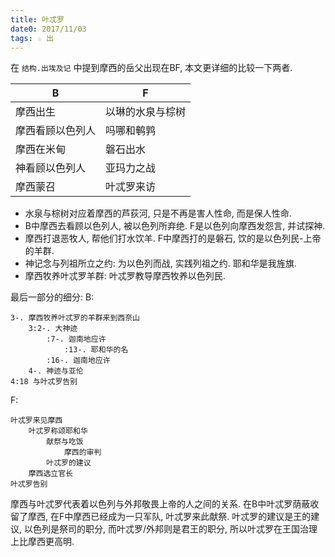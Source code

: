 ```yaml
---
title: 叶忒罗
date0: 2017/11/03
tags: ☆ 出
---
```


在 `结构.出埃及记` 中提到摩西的岳父出现在BF, 本文更详细的比较一下两者.

B                | F
-----------------|-----------------
摩西出生         | 以琳的水泉与棕树
摩西看顾以色列人 | 吗哪和鹌鹑
摩西在米甸       | 磐石出水
神看顾以色列人   | 亚玛力之战
摩西蒙召         | 叶忒罗来访

* 水泉与棕树对应着摩西的芦荻河, 只是不再是害人性命, 而是保人性命.
* B中摩西去看顾以色列人, 被以色列所弃绝. F是以色列向摩西发怨言, 并试探神.
* 摩西打退恶牧人, 帮他们打水饮羊. F中摩西打的是磐石, 饮的是以色列民-上帝的羊群.
* 神记念与列祖所立之约: 为以色列而战, 实践列祖之约. 耶和华是我旌旗.
* 摩西牧养叶忒罗羊群: 叶忒罗教导摩西牧养以色列民.

最后一部分的细分:
B:

    3-. 摩西牧养叶忒罗的羊群来到西奈山
        3:2-. 大神迹
            :7-. 迦南地应许
                :13-. 耶和华的名
            :16-. 迦南地应许
        4-. 神迹与亚伦
    4:18 与叶忒罗告别
F:

    叶忒罗来见摩西
        叶忒罗称颂耶和华
            献祭与吃饭
                摩西的审判
            叶忒罗的建议
        摩西选立官长
    叶忒罗告别

摩西与叶忒罗代表着以色列与外邦敬畏上帝的人之间的关系. 在B中叶忒罗荫蔽收留了摩西, 在F中摩西已经成为一只军队, 叶忒罗来此献祭. 叶忒罗的建议是王的建议, 以色列是祭司的职分, 而叶忒罗/外邦则是君王的职分, 所以叶忒罗在王国治理上比摩西更高明.
